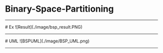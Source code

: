 # Binary-Space-Partitioning   
   
<hr>   
# Ex   
![Result](./image/bsp_result.PNG)   
<hr>   
# UML   
![BSPUML](./image/BSP_UML.png)   
<hr>   
